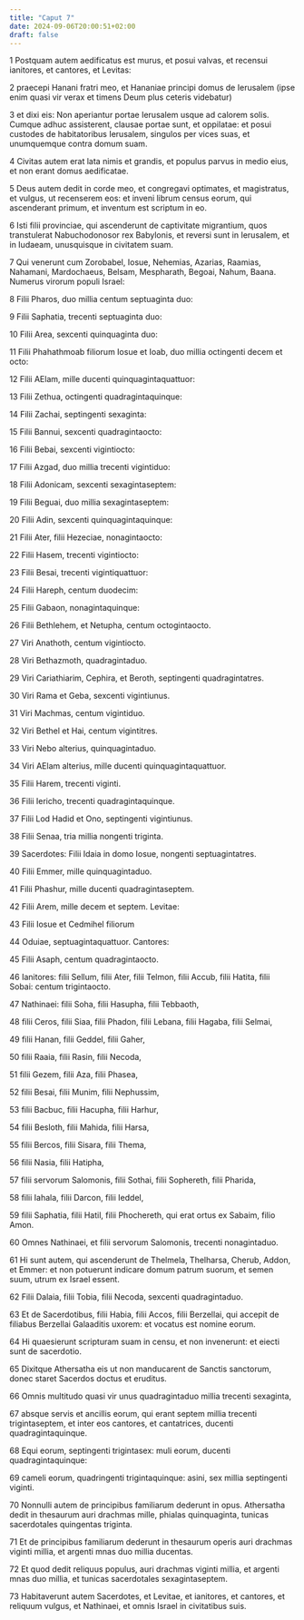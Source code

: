 ```yaml
---
title: "Caput 7"
date: 2024-09-06T20:00:51+02:00
draft: false
---
```



1 Postquam autem aedificatus est murus, et posui valvas, et recensui ianitores, et cantores, et Levitas:

2 praecepi Hanani fratri meo, et Hananiae principi domus de Ierusalem (ipse enim quasi vir verax et timens Deum plus ceteris videbatur)

3 et dixi eis: Non aperiantur portae Ierusalem usque ad calorem solis. Cumque adhuc assisterent, clausae portae sunt, et oppilatae: et posui custodes de habitatoribus Ierusalem, singulos per vices suas, et unumquemque contra domum suam.

4 Civitas autem erat lata nimis et grandis, et populus parvus in medio eius, et non erant domus aedificatae.

5 Deus autem dedit in corde meo, et congregavi optimates, et magistratus, et vulgus, ut recenserem eos: et inveni librum census eorum, qui ascenderant primum, et inventum est scriptum in eo.

6 Isti filii provinciae, qui ascenderunt de captivitate migrantium, quos transtulerat Nabuchodonosor rex Babylonis, et reversi sunt in Ierusalem, et in Iudaeam, unusquisque in civitatem suam.

7 Qui venerunt cum Zorobabel, Iosue, Nehemias, Azarias, Raamias, Nahamani, Mardochaeus, Belsam, Mespharath, Begoai, Nahum, Baana. Numerus virorum populi Israel:

8 Filii Pharos, duo millia centum septuaginta duo:

9 Filii Saphatia, trecenti septuaginta duo:

10 Filii Area, sexcenti quinquaginta duo:

11 Filii Phahathmoab filiorum Iosue et Ioab, duo millia octingenti decem et octo:

12 Filii AElam, mille ducenti quinquagintaquattuor:

13 Filii Zethua, octingenti quadragintaquinque:

14 Filii Zachai, septingenti sexaginta:

15 Filii Bannui, sexcenti quadragintaocto:

16 Filii Bebai, sexcenti vigintiocto:

17 Filii Azgad, duo millia trecenti vigintiduo:

18 Filii Adonicam, sexcenti sexagintaseptem:

19 Filii Beguai, duo millia sexagintaseptem:

20 Filii Adin, sexcenti quinquagintaquinque:

21 Filii Ater, filii Hezeciae, nonagintaocto:

22 Filii Hasem, trecenti vigintiocto:

23 Filii Besai, trecenti vigintiquattuor:

24 Filii Hareph, centum duodecim:

25 Filii Gabaon, nonagintaquinque:

26 Filii Bethlehem, et Netupha, centum octogintaocto.

27 Viri Anathoth, centum vigintiocto.

28 Viri Bethazmoth, quadragintaduo.

29 Viri Cariathiarim, Cephira, et Beroth, septingenti quadragintatres.

30 Viri Rama et Geba, sexcenti vigintiunus.

31 Viri Machmas, centum vigintiduo.

32 Viri Bethel et Hai, centum vigintitres.

33 Viri Nebo alterius, quinquagintaduo.

34 Viri AElam alterius, mille ducenti quinquagintaquattuor.

35 Filii Harem, trecenti viginti.

36 Filii Iericho, trecenti quadragintaquinque.

37 Filii Lod Hadid et Ono, septingenti vigintiunus.

38 Filii Senaa, tria millia nongenti triginta.

39 Sacerdotes: Filii Idaia in domo Iosue, nongenti septuagintatres.

40 Filii Emmer, mille quinquagintaduo.

41 Filii Phashur, mille ducenti quadragintaseptem.

42 Filii Arem, mille decem et septem. Levitae:

43 Filii Iosue et Cedmihel filiorum

44 Oduiae, septuagintaquattuor. Cantores:

45 Filii Asaph, centum quadragintaocto.

46 Ianitores: filii Sellum, filii Ater, filii Telmon, filii Accub, filii Hatita, filii Sobai: centum trigintaocto.

47 Nathinaei: filii Soha, filii Hasupha, filii Tebbaoth,

48 filii Ceros, filii Siaa, filii Phadon, filii Lebana, filii Hagaba, filii Selmai,

49 filii Hanan, filii Geddel, filii Gaher,

50 filii Raaia, filii Rasin, filii Necoda,

51 filii Gezem, filii Aza, filii Phasea,

52 filii Besai, filii Munim, filii Nephussim,

53 filii Bacbuc, filii Hacupha, filii Harhur,

54 filii Besloth, filii Mahida, filii Harsa,

55 filii Bercos, filii Sisara, filii Thema,

56 filii Nasia, filii Hatipha,

57 filii servorum Salomonis, filii Sothai, filii Sophereth, filii Pharida,

58 filii Iahala, filii Darcon, filii Ieddel,

59 filii Saphatia, filii Hatil, filii Phochereth, qui erat ortus ex Sabaim, filio Amon.

60 Omnes Nathinaei, et filii servorum Salomonis, trecenti nonagintaduo.

61 Hi sunt autem, qui ascenderunt de Thelmela, Thelharsa, Cherub, Addon, et Emmer: et non potuerunt indicare domum patrum suorum, et semen suum, utrum ex Israel essent.

62 Filii Dalaia, filii Tobia, filii Necoda, sexcenti quadragintaduo.

63 Et de Sacerdotibus, filii Habia, filii Accos, filii Berzellai, qui accepit de filiabus Berzellai Galaaditis uxorem: et vocatus est nomine eorum.

64 Hi quaesierunt scripturam suam in censu, et non invenerunt: et eiecti sunt de sacerdotio.

65 Dixitque Athersatha eis ut non manducarent de Sanctis sanctorum, donec staret Sacerdos doctus et eruditus.

66 Omnis multitudo quasi vir unus quadragintaduo millia trecenti sexaginta,

67 absque servis et ancillis eorum, qui erant septem millia trecenti trigintaseptem, et inter eos cantores, et cantatrices, ducenti quadragintaquinque.

68 Equi eorum, septingenti trigintasex: muli eorum, ducenti quadragintaquinque:

69 cameli eorum, quadringenti trigintaquinque: asini, sex millia septingenti viginti.

70 Nonnulli autem de principibus familiarum dederunt in opus. Athersatha dedit in thesaurum auri drachmas mille, phialas quinquaginta, tunicas sacerdotales quingentas triginta.

71 Et de principibus familiarum dederunt in thesaurum operis auri drachmas viginti millia, et argenti mnas duo millia ducentas.

72 Et quod dedit reliquus populus, auri drachmas viginti millia, et argenti mnas duo millia, et tunicas sacerdotales sexagintaseptem.

73 Habitaverunt autem Sacerdotes, et Levitae, et ianitores, et cantores, et reliquum vulgus, et Nathinaei, et omnis Israel in civitatibus suis.

